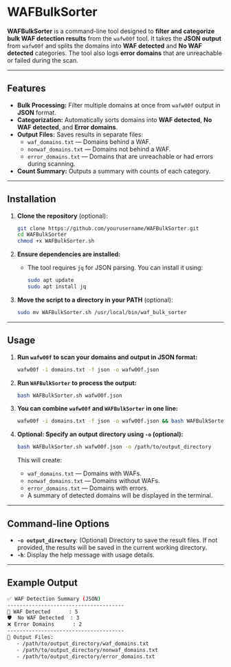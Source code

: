 # WAFBulkSorter

**WAFBulkSorter** is a command-line tool designed to **filter and categorize bulk WAF detection results** from the `wafw00f` tool. It takes the **JSON output** from `wafw00f` and splits the domains into **WAF detected** and **No WAF detected** categories. The tool also logs **error domains** that are unreachable or failed during the scan.

---

## Features

- **Bulk Processing:** Filter multiple domains at once from `wafw00f` output in **JSON** format.
- **Categorization:** Automatically sorts domains into **WAF detected**, **No WAF detected**, and **Error domains**.
- **Output Files:** Saves results in separate files:
  - `waf_domains.txt` — Domains behind a WAF.
  - `nonwaf_domains.txt` — Domains not behind a WAF.
  - `error_domains.txt` — Domains that are unreachable or had errors during scanning.
- **Count Summary:** Outputs a summary with counts of each category.

---

## Installation

1. **Clone the repository** (optional):
    ```bash
    git clone https://github.com/yourusername/WAFBulkSorter.git
    cd WAFBulkSorter
    chmod +x WAFBulkSorter.sh
    ```

2. **Ensure dependencies are installed:**
    - The tool requires `jq` for JSON parsing. You can install it using:
        ```bash
        sudo apt update
        sudo apt install jq
        ```

4. **Move the script to a directory in your PATH** (optional):
    ```bash
    sudo mv WAFBulkSorter.sh /usr/local/bin/waf_bulk_sorter
    ```

---

## Usage

1. **Run `wafw00f` to scan your domains and output in JSON format:**
    ```bash
    wafw00f -i domains.txt -f json -o wafw00f.json
    ```

2. **Run `WAFBulkSorter` to process the output:**
    ```bash
    bash WAFBulkSorter.sh wafw00f.json
    ```

3. **You can combine `wafw00f` and `WAFBulkSorter` in one line:**
   ```bash
   wafw00f -i domains.txt -f json -o wafw00f.json && bash WAFBulkSorter.sh wafw00f.json
    ```

4. **Optional: Specify an output directory using `-o` (optional):**
    ```bash
    bash WAFBulkSorter.sh wafw00f.json -o /path/to/output_directory
    ```

   This will create:
   - `waf_domains.txt` — Domains with WAFs.
   - `nonwaf_domains.txt` — Domains without WAFs.
   - `error_domains.txt` — Domains with errors.
   - A summary of detected domains will be displayed in the terminal.

---

## Command-line Options

- **`-o output_directory`**: (Optional) Directory to save the result files. If not provided, the results will be saved in the current working directory.
- **`-h`**: Display the help message with usage details.

---

## Example Output

```bash
✅ WAF Detection Summary (JSON)
--------------------------------------
🔐 WAF Detected      : 5
🛡  No WAF Detected  : 3
❌ Error Domains      : 2
--------------------------------------
📁 Output Files:
   - /path/to/output_directory/waf_domains.txt
   - /path/to/output_directory/nonwaf_domains.txt
   - /path/to/output_directory/error_domains.txt
